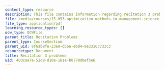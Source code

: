 ```yaml
---
content_type: resource
description: This file contains information regarding recitation 3 problems.
file: /media/courses/15-053-optimization-methods-in-management-science-spring-2013/403caa7e52d8d10a161eb0770d0efbe6_MIT15_053S13_rec03.pdf
file_type: application/pdf
learning_resource_types: []
ocw_type: OCWFile
parent_title: Recitation Problems
parent_type: CourseSection
parent_uid: 6f6ab8fe-23e9-d56e-ebd4-0e3310c733c3
resourcetype: Document
title: Recitation 3 problems
uid: 403caa7e-52d8-d10a-161e-b0770d0efbe6
---
```

